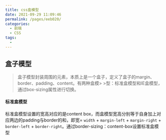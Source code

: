 ```yaml
---
title: css盒模型
date: 2021-09-29 11:09:46
permalink: /pages/eeb020/
categories:
  - 前端
  - CSS
tags:
  - 
---
```

## 盒子模型
> 盒子模型封装周围的元素，本质上是一个盒子，定义了盒子的margin、border、padding、content。有两种盒模> >型：标准盒模型和IE盒模型，通过box-sizing属性进行切换。
#### 标准盒模型
标准盒模型设置的宽高对应的是content box，而盒模型宽高分别等于自身加上对应两边的padding与border的和，即宽= `width` + `margin-left` + `margin-right` +  `border-left` +  `border-right`。通过border-sizing：content-box设置标准盒模型
